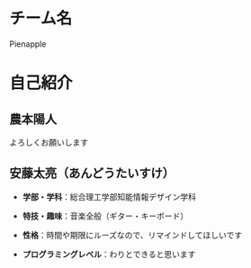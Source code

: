 # チーム名
Pienapple

# 自己紹介

## 農本陽人
よろしくお願いします

## 安藤太亮（あんどうたいすけ）

* **学部・学科**：総合理工学部知能情報デザイン学科

* **特技・趣味**：音楽全般（ギター・キーボード）

* **性格**：時間や期限にルーズなので、リマインドしてほしいです

* **プログラミングレベル**：わりとできると思います
